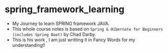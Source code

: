 # spring_framework_learning
- My Journey to learn SPRING framework JAVA. 
- This whole course notes is based on `Spring & Hibernate for Beginners (includes Spring Boot)` by Chad Darby. 
- This is his work , I am just writting it in Fancy Words for my understanding!! 
